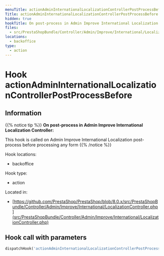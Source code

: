 ```yaml
---
menuTitle: actionAdminInternationalLocalizationControllerPostProcessBefore
Title: actionAdminInternationalLocalizationControllerPostProcessBefore
hidden: true
hookTitle: On post-process in Admin Improve International Localization Controller
files:
  - src/PrestaShopBundle/Controller/Admin/Improve/International/LocalizationController.php
locations:
  - backoffice
type:
  - action
---
```


# Hook actionAdminInternationalLocalizationControllerPostProcessBefore

## Information

{{% notice tip %}}
**On post-process in Admin Improve International Localization Controller:** 

This hook is called on Admin Improve International Localization post-process before processing any form
{{% /notice %}}

Hook locations: 
  - backoffice

Hook type: 
  - action

Located in: 
  - [https://github.com/PrestaShop/PrestaShop/blob/8.0.x/src/PrestaShopBundle/Controller/Admin/Improve/International/LocalizationController.php](src/PrestaShopBundle/Controller/Admin/Improve/International/LocalizationController.php)

## Hook call with parameters

```php
dispatchHook('actionAdminInternationalLocalizationControllerPostProcessBefore', ['controller' => $this])
```